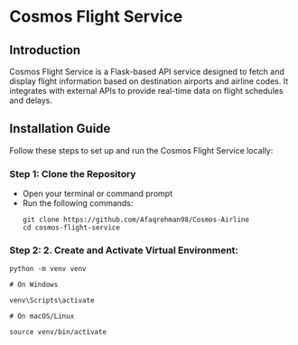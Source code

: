 # Cosmos Flight Service

## Introduction

Cosmos Flight Service is a Flask-based API service designed to fetch and display flight information based on destination airports and airline codes. It integrates with external APIs to provide real-time data on flight schedules and delays.

## Installation Guide

Follow these steps to set up and run the Cosmos Flight Service locally:

### Step 1: Clone the Repository

- Open your terminal or command prompt
- Run the following commands: 
   ```
   git clone https://github.com/Afaqrehman98/Cosmos-Airline
   cd cosmos-flight-service

### Step 2: 2. Create and Activate Virtual Environment:
   ```
   python -m venv venv

# On Windows

venv\Scripts\activate

# On macOS/Linux

source venv/bin/activate


